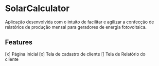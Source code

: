 # SolarCalculator

Aplicação desenvolvida com o intuito de facilitar e agilizar a confecção de relatórios de produção mensal para geradores de energia fotovoltaica. 


## Features

[x] Página inicial
[x] Tela de cadastro de cliente
[] Tela de Relatório do cliente